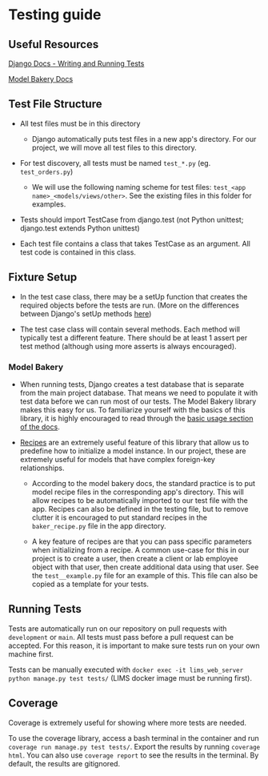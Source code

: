 # Testing guide

## Useful Resources

[Django Docs - Writing and Running Tests](https://docs.djangoproject.com/en/3.2/topics/testing/overview/)

[Model Bakery Docs](https://model-bakery.readthedocs.io/en/latest/)

## Test File Structure

- All test files must be in this directory

  - Django automatically puts test files in a new app's directory. For our project, we will move all test files to this directory.

- For test discovery, all tests must be named `test_*.py` (eg. `test_orders.py`)

  - We will use the following naming scheme for test files: `test_<app name>_<models/views/other>`. See the existing files in this folder for examples.

- Tests should import TestCase from django.test (not Python unittest; django.test extends Python unittest)

- Each test file contains a class that takes TestCase as an argument. All test code is contained in this class.

## Fixture Setup

- In the test case class, there may be a setUp function that creates the required objects before the tests are run. (More on the differences between Django's setUp methods [here](https://stackoverflow.com/a/43594694/4780821))

- The test case class will contain several methods. Each method will typically test a different feature. There should be at least 1 assert per test method (although using more asserts is always encouraged).

### Model Bakery

- When running tests, Django creates a test database that is separate from the main project database. That means we need to populate it with test data before we can run most of our tests. The Model Bakery library makes this easy for us. To familiarize yourself with the basics of this library, it is highly encouraged to read through the [basic usage section of the docs](https://model-bakery.readthedocs.io/en/latest/basic_usage.html).

- [Recipes](https://model-bakery.readthedocs.io/en/latest/recipes.html) are an extremely useful feature of this library that allow us to predefine how to initialize a model instance. In our project, these are extremely useful for models that have complex foreign-key relationships.

  - According to the model bakery docs, the standard practice is to put model recipe files in the corresponding app's directory. This will allow recipes to be automatically imported to our test file with the app. Recipes can also be defined in the testing file, but to remove clutter it is encouraged to put standard recipes in the `baker_recipe.py` file in the app directory.

  - A key feature of recipes are that you can pass specific parameters when initializing from a recipe. A common use-case for this in our project is to create a user, then create a client or lab employee object with that user, then create additional data using that user. See the `test__example.py` file for an example of this. This file can also be copied as a template for your tests.

## Running Tests

Tests are automatically run on our repository on pull requests with `development` or `main`. All tests must pass before a pull request can be accepted. For this reason, it is important to make sure tests run on your own machine first.

Tests can be manually executed with `docker exec -it lims_web_server python manage.py test tests/` (LIMS docker image must be running first).

## Coverage

Coverage is extremely useful for showing where more tests are needed.

To use the coverage library, access a bash terminal in the container and run `coverage run manage.py test tests/`. Export the results by running `coverage html`. You can also use `coverage report` to see the results in the terminal. By default, the results are gitignored.
